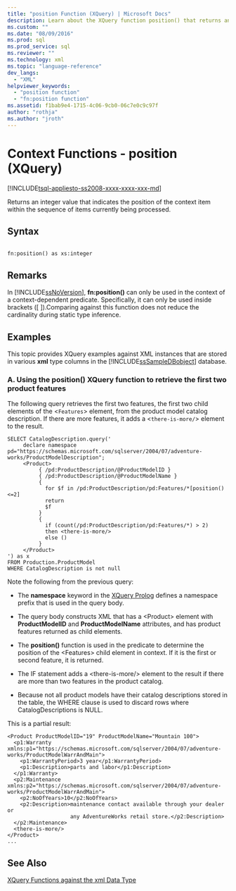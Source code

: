 ```yaml
---
title: "position Function (XQuery) | Microsoft Docs"
description: Learn about the XQuery function position() that returns an integer value indicating the position of a context item within a sequence of items.  
ms.custom: ""
ms.date: "08/09/2016"
ms.prod: sql
ms.prod_service: sql
ms.reviewer: ""
ms.technology: xml
ms.topic: "language-reference"
dev_langs: 
  - "XML"
helpviewer_keywords: 
  - "position function"
  - "fn:position function"
ms.assetid: f1bab9e4-1715-4c06-9cb0-06c7e0c9c97f
author: "rothja"
ms.author: "jroth"
---
```

# Context Functions - position (XQuery)
[!INCLUDE[tsql-appliesto-ss2008-xxxx-xxxx-xxx-md](../includes/applies-to-version/sqlserver.md)]

  Returns an integer value that indicates the position of the context item within the sequence of items currently being processed.  
  
## Syntax  
  
```  
  
fn:position() as xs:integer  
```  
  
## Remarks  
 In [!INCLUDE[ssNoVersion](../includes/ssnoversion-md.md)], **fn:position()** can only be used in the context of a context-dependent predicate. Specifically, it can only be used inside brackets ([ ]).Comparing against this function does not reduce the cardinality during static type inference.  
  
## Examples  
 This topic provides XQuery examples against XML instances that are stored in various **xml** type columns in the [!INCLUDE[ssSampleDBobject](../includes/sssampledbobject-md.md)] database.  
  
### A. Using the position() XQuery function to retrieve the first two product features  
 The following query retrieves the first two features, the first two child elements of the <`Features`> element, from the product model catalog description. If there are more features, it adds a <`there-is-more/`> element to the result.  
  
```  
SELECT CatalogDescription.query('  
     declare namespace pd="https://schemas.microsoft.com/sqlserver/2004/07/adventure-works/ProductModelDescription";  
     <Product>   
          { /pd:ProductDescription/@ProductModelID }  
          { /pd:ProductDescription/@ProductModelName }   
          {  
            for $f in /pd:ProductDescription/pd:Features/*[position()<=2]  
            return  
            $f   
          }  
          {  
            if (count(/pd:ProductDescription/pd:Features/*) > 2)  
            then <there-is-more/>  
            else ()  
          }   
     </Product>          
') as x  
FROM Production.ProductModel  
WHERE CatalogDescription is not null  
```  
  
 Note the following from the previous query:  
  
-   The **namespace** keyword in the [XQuery Prolog](../xquery/modules-and-prologs-xquery-prolog.md) defines a namespace prefix that is used in the query body.  
  
-   The query body constructs XML that has a \<Product> element with **ProductModelID** and **ProductModelName** attributes, and has product features returned as child elements.  
  
-   The **position()** function is used in the predicate to determine the position of the \<Features> child element in context. If it is the first or second feature, it is returned.  
  
-   The IF statement adds a \<there-is-more/> element to the result if there are more than two features in the product catalog.  
  
-   Because not all product models have their catalog descriptions stored in the table, the WHERE clause is used to discard rows where CatalogDescriptions is NULL.  
  
 This is a partial result:  
  
```  
<Product ProductModelID="19" ProductModelName="Mountain 100">  
  <p1:Warranty xmlns:p1="https://schemas.microsoft.com/sqlserver/2004/07/adventure-works/ProductModelWarrAndMain">  
    <p1:WarrantyPeriod>3 year</p1:WarrantyPeriod>  
    <p1:Description>parts and labor</p1:Description>  
  </p1:Warranty>  
  <p2:Maintenance xmlns:p2="https://schemas.microsoft.com/sqlserver/2004/07/adventure-works/ProductModelWarrAndMain">  
    <p2:NoOfYears>10</p2:NoOfYears>  
    <p2:Description>maintenance contact available through your dealer or  
                    any AdventureWorks retail store.</p2:Description>  
  </p2:Maintenance>  
  <there-is-more/>  
</Product>   
...  
```  
  
## See Also  
 [XQuery Functions against the xml Data Type](../xquery/xquery-functions-against-the-xml-data-type.md)  
  
  
